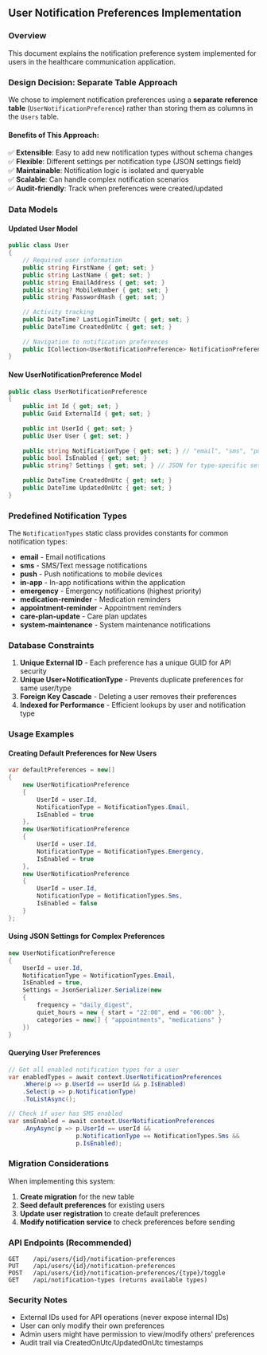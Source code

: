 ## User Notification Preferences Implementation

### Overview
This document explains the notification preference system implemented for users in the healthcare communication application.

### Design Decision: Separate Table Approach

We chose to implement notification preferences using a **separate reference table** (`UserNotificationPreference`) rather than storing them as columns in the `Users` table.

#### Benefits of This Approach:

✅ **Extensible**: Easy to add new notification types without schema changes  
✅ **Flexible**: Different settings per notification type (JSON settings field)  
✅ **Maintainable**: Notification logic is isolated and queryable  
✅ **Scalable**: Can handle complex notification scenarios  
✅ **Audit-friendly**: Track when preferences were created/updated  

### Data Models

#### Updated User Model
```csharp
public class User
{
    // Required user information
    public string FirstName { get; set; }
    public string LastName { get; set; }
    public string EmailAddress { get; set; }
    public string? MobileNumber { get; set; }
    public string PasswordHash { get; set; }
    
    // Activity tracking
    public DateTime? LastLoginTimeUtc { get; set; }
    public DateTime CreatedOnUtc { get; set; }
    
    // Navigation to notification preferences
    public ICollection<UserNotificationPreference> NotificationPreferences { get; set; }
}
```

#### New UserNotificationPreference Model
```csharp
public class UserNotificationPreference
{
    public int Id { get; set; }
    public Guid ExternalId { get; set; }
    
    public int UserId { get; set; }
    public User User { get; set; }
    
    public string NotificationType { get; set; } // "email", "sms", "push", etc.
    public bool IsEnabled { get; set; }
    public string? Settings { get; set; } // JSON for type-specific settings
    
    public DateTime CreatedOnUtc { get; set; }
    public DateTime UpdatedOnUtc { get; set; }
}
```

### Predefined Notification Types

The `NotificationTypes` static class provides constants for common notification types:

- **email** - Email notifications
- **sms** - SMS/Text message notifications  
- **push** - Push notifications to mobile devices
- **in-app** - In-app notifications within the application
- **emergency** - Emergency notifications (highest priority)
- **medication-reminder** - Medication reminders
- **appointment-reminder** - Appointment reminders
- **care-plan-update** - Care plan updates
- **system-maintenance** - System maintenance notifications

### Database Constraints

1. **Unique External ID** - Each preference has a unique GUID for API security
2. **Unique User+NotificationType** - Prevents duplicate preferences for same user/type
3. **Foreign Key Cascade** - Deleting a user removes their preferences
4. **Indexed for Performance** - Efficient lookups by user and notification type

### Usage Examples

#### Creating Default Preferences for New Users
```csharp
var defaultPreferences = new[]
{
    new UserNotificationPreference 
    { 
        UserId = user.Id, 
        NotificationType = NotificationTypes.Email, 
        IsEnabled = true 
    },
    new UserNotificationPreference 
    { 
        UserId = user.Id, 
        NotificationType = NotificationTypes.Emergency, 
        IsEnabled = true 
    },
    new UserNotificationPreference 
    { 
        UserId = user.Id, 
        NotificationType = NotificationTypes.Sms, 
        IsEnabled = false 
    }
};
```

#### Using JSON Settings for Complex Preferences
```csharp
new UserNotificationPreference
{
    UserId = user.Id,
    NotificationType = NotificationTypes.Email,
    IsEnabled = true,
    Settings = JsonSerializer.Serialize(new
    {
        frequency = "daily_digest",
        quiet_hours = new { start = "22:00", end = "06:00" },
        categories = new[] { "appointments", "medications" }
    })
}
```

#### Querying User Preferences
```csharp
// Get all enabled notification types for a user
var enabledTypes = await context.UserNotificationPreferences
    .Where(p => p.UserId == userId && p.IsEnabled)
    .Select(p => p.NotificationType)
    .ToListAsync();

// Check if user has SMS enabled
var smsEnabled = await context.UserNotificationPreferences
    .AnyAsync(p => p.UserId == userId && 
                   p.NotificationType == NotificationTypes.Sms && 
                   p.IsEnabled);
```

### Migration Considerations

When implementing this system:

1. **Create migration** for the new table
2. **Seed default preferences** for existing users
3. **Update user registration** to create default preferences
4. **Modify notification service** to check preferences before sending

### API Endpoints (Recommended)

```
GET    /api/users/{id}/notification-preferences
PUT    /api/users/{id}/notification-preferences
POST   /api/users/{id}/notification-preferences/{type}/toggle
GET    /api/notification-types (returns available types)
```

### Security Notes

- External IDs used for API operations (never expose internal IDs)
- User can only modify their own preferences
- Admin users might have permission to view/modify others' preferences
- Audit trail via CreatedOnUtc/UpdatedOnUtc timestamps